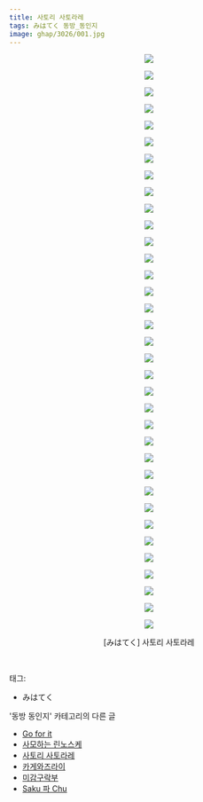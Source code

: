 ```yaml
---
title: 사토리 사토라레
tags: みはてく 동방_동인지
image: ghap/3026/001.jpg
---
```

<div class="article">
<p style="text-align: center; clear: none; float: none;"><img src="{{ site.nasurl }}/ghap/3026/001.jpg"/></p>
<p style="text-align: center; clear: none; float: none;"><img src="{{ site.nasurl }}/ghap/3026/002.jpg"/></p>
<p style="text-align: center; clear: none; float: none;"><img src="{{ site.nasurl }}/ghap/3026/003.jpg"/></p>
<p style="text-align: center; clear: none; float: none;"><img src="{{ site.nasurl }}/ghap/3026/004.jpg"/></p>
<p style="text-align: center; clear: none; float: none;"><img src="{{ site.nasurl }}/ghap/3026/005.jpg"/></p>
<p style="text-align: center; clear: none; float: none;"><img src="{{ site.nasurl }}/ghap/3026/006.jpg"/></p>
<p style="text-align: center; clear: none; float: none;"><img src="{{ site.nasurl }}/ghap/3026/007.jpg"/></p>
<p style="text-align: center; clear: none; float: none;"><img src="{{ site.nasurl }}/ghap/3026/008.jpg"/></p>
<p style="text-align: center; clear: none; float: none;"><img src="{{ site.nasurl }}/ghap/3026/009.jpg"/></p>
<p style="text-align: center; clear: none; float: none;"><img src="{{ site.nasurl }}/ghap/3026/010.jpg"/></p>
<p style="text-align: center; clear: none; float: none;"><img src="{{ site.nasurl }}/ghap/3026/011.jpg"/></p>
<p style="text-align: center; clear: none; float: none;"><img src="{{ site.nasurl }}/ghap/3026/012.jpg"/></p>
<p style="text-align: center; clear: none; float: none;"><img src="{{ site.nasurl }}/ghap/3026/013.jpg"/></p>
<p style="text-align: center; clear: none; float: none;"><img src="{{ site.nasurl }}/ghap/3026/014.jpg"/></p>
<p style="text-align: center; clear: none; float: none;"><img src="{{ site.nasurl }}/ghap/3026/015.jpg"/></p>
<p style="text-align: center; clear: none; float: none;"><img src="{{ site.nasurl }}/ghap/3026/016.jpg"/></p>
<p style="text-align: center; clear: none; float: none;"><img src="{{ site.nasurl }}/ghap/3026/017.jpg"/></p>
<p style="text-align: center; clear: none; float: none;"><img src="{{ site.nasurl }}/ghap/3026/018.jpg"/></p>
<p style="text-align: center; clear: none; float: none;"><img src="{{ site.nasurl }}/ghap/3026/019.jpg"/></p>
<p style="text-align: center; clear: none; float: none;"><img src="{{ site.nasurl }}/ghap/3026/020.jpg"/></p>
<p style="text-align: center; clear: none; float: none;"><img src="{{ site.nasurl }}/ghap/3026/021.jpg"/></p>
<p style="text-align: center; clear: none; float: none;"><img src="{{ site.nasurl }}/ghap/3026/022.jpg"/></p>
<p style="text-align: center; clear: none; float: none;"><img src="{{ site.nasurl }}/ghap/3026/023.jpg"/></p>
<p style="text-align: center; clear: none; float: none;"><img src="{{ site.nasurl }}/ghap/3026/024.jpg"/></p>
<p style="text-align: center; clear: none; float: none;"><img src="{{ site.nasurl }}/ghap/3026/025.jpg"/></p>
<p style="text-align: center; clear: none; float: none;"><img src="{{ site.nasurl }}/ghap/3026/026.jpg"/></p>
<p style="text-align: center; clear: none; float: none;"><img src="{{ site.nasurl }}/ghap/3026/027.jpg"/></p>
<p style="text-align: center; clear: none; float: none;"><img src="{{ site.nasurl }}/ghap/3026/028.jpg"/></p>
<p style="text-align: center; clear: none; float: none;"><img src="{{ site.nasurl }}/ghap/3026/029.jpg"/></p>
<p style="text-align: center; clear: none; float: none;"><img src="{{ site.nasurl }}/ghap/3026/030.jpg"/></p>
<p style="text-align: center; clear: none; float: none;"><img src="{{ site.nasurl }}/ghap/3026/031.jpg"/></p>
<p style="text-align: center; clear: none; float: none;"><img src="{{ site.nasurl }}/ghap/3026/032.jpg"/></p>
<p style="text-align: center; clear: none; float: none;"><img src="{{ site.nasurl }}/ghap/3026/033.jpg"/></p>
<p style="text-align: center; clear: none; float: none;"><img src="{{ site.nasurl }}/ghap/3026/034.jpg"/></p>
<p style="text-align: center; clear: none; float: none;"><img src="{{ site.nasurl }}/ghap/3026/035.jpg"/></p>
<p style="text-align: center; clear: none; float: none;">[みはてく] 사토리 사토라레</p>
<p><br/></p>
</div><div class="tagTrail">
<p>태그: </p>
<ul>
<li>みはてく</li>
</ul>
</div><div class="another">
<p>'동방 동인지' 카테고리의 다른 글</p>
<ul>
<li><a href="/2016-12-29-ghap_3031">Go for it</a></li>
<li><a href="/2016-12-29-ghap_3028">사모하는 린노스케</a></li>
<li><a href="/2016-12-29-ghap_3026">사토리 사토라레</a></li>
<li><a href="/2016-12-29-ghap_3025">카게와즈라이</a></li>
<li><a href="/2016-12-28-ghap_3023">미감구락부</a></li>
<li><a href="/2016-12-28-ghap_3022">Saku 파 Chu</a></li>
</ul>
</div><div class="cb_module cb_fluid">
<div class="cb_wrt cb_profile">
</div><!-- commentList close -->
</div>